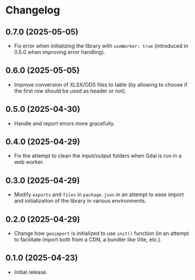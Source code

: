 # Changelog

## 0.7.0 (2025-05-05)

- Fix error when initializing the library with `useWorker: true` (introduced in 0.5.0 when improving error handling).

## 0.6.0 (2025-05-05)

- Improve conversion of XLSX/ODS files to table (by allowing to choose if the first row should be used as header or not).

## 0.5.0 (2025-04-30)

- Handle and report errors more gracefully.

## 0.4.0 (2025-04-29)

- Fix the attempt to clean the input/output folders when Gdal is run in a web worker.

## 0.3.0 (2025-04-29)

- Modify `exports` and `files` in `package.json` in an attempt to ease import and initialization
  of the library in various environments.

## 0.2.0 (2025-04-29)

- Change how `geoimport` is initialized to use `init()` function
  (in an attempt to facilitate import both from a CDN, a bundler like Vite, etc.).

## 0.1.0 (2025-04-23)

- Initial release.
